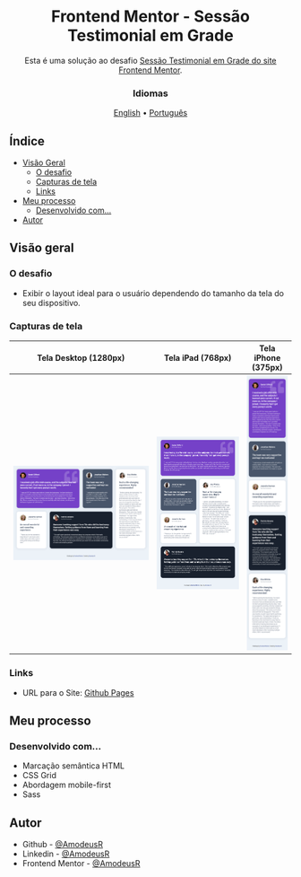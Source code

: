 <!-- markdownlint-disable MD033 -->
<h1 align="center">Frontend Mentor - Sessão Testimonial em Grade</h1>

<p align="center">Esta é uma solução ao desafio <a href="https://www.frontendmentor.io/challenges/testimonials-grid-section-Nnw6J7Un7">Sessão Testimonial em Grade do site Frontend Mentor</a>.</p>

<h3 align="center">Idiomas</h3>
<p align="center">
  <a href="../README.md">English</a> • <a href="#">Português</a>
</p>
<!-- markdownlint-enable MD033 -->

## Índice

- [Visão Geral](#visão-geral)
  - [O desafio](#o-desafio)
  - [Capturas de tela](#capturas-de-tela)
  - [Links](#links)
- [Meu processo](#meu-processo)
  - [Desenvolvido com...](#desenvolvido-com)
- [Autor](#autor)

## Visão geral

### O desafio

- Exibir o layout ideal para o usuário dependendo do tamanho da tela do seu dispositivo.

### Capturas de tela

| Tela Desktop (1280px) | Tela iPad (768px) | Tela iPhone (375px) |
|-------|-------|-------|
|![Desktop View (1280px)](../page-models/desktop.png)|![iPad View (768px)](../page-models/ipad.png)|![iPhone View (375px)](../page-models/mobile-iphone.png)|

### Links

- URL para o Site: [Github Pages](https://amodeusr.github.io/https://amodeusr.github.io/EP05-FrontendMentor02/)

## Meu processo

### Desenvolvido com...

- Marcação semântica HTML
- CSS Grid
- Abordagem mobile-first
- Sass

## Autor

- Github - [@AmodeusR](https://github.com/amodeusr)
- Linkedin - [@AmodeusR](https://www.linkedin.com/in/AmodeusR)
- Frontend Mentor - [@AmodeusR](https://www.frontendmentor.io/profile/AmodeusR)
